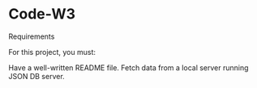 # Code-W3
Requirements

For this project, you must:

Have a well-written README file.
Fetch data from a local server running JSON DB server.